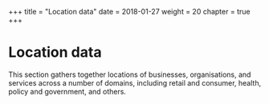+++
title = "Location data"
date = 2018-01-27
weight = 20
chapter = true
+++

# Location data

This section gathers together locations of businesses, organisations, and services across a number of domains, including retail and consumer, health, policy and government, and others.
